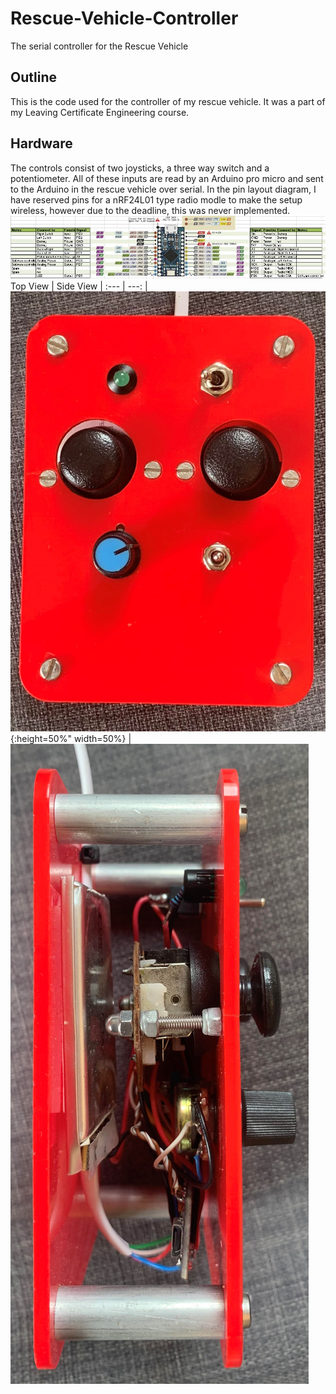 # Rescue-Vehicle-Controller
The serial controller for the Rescue Vehicle
## Outline
This is the code used for the controller of my rescue vehicle. It was a part of my Leaving Certificate Engineering course. 
## Hardware 
The controls consist of two joysticks, a three way switch and a potentiometer. All of these inputs are read by an Arduino pro micro and sent to the Arduino in the rescue vehicle over serial. In the pin layout diagram, I have reserved pins for a nRF24L01 type radio modle to make the setup wireless, however due to the deadline, this was never implemented. 
![](images/PinLayout.JPG)
Top View    |  Side View
| :---      |      ---: |
![](images/ControllerTop.jpg){:height=50%" width=50%} | ![](images/ControllerSide.jpg)



